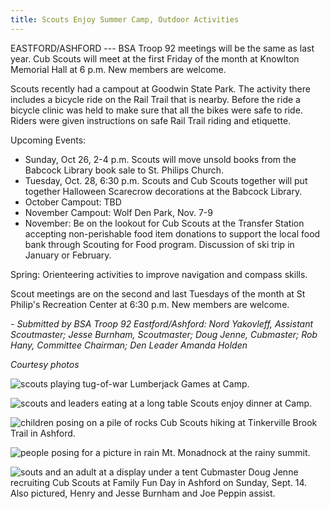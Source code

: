 ```yaml
---
title: Scouts Enjoy Summer Camp, Outdoor Activities
---
```


EASTFORD/ASHFORD --- BSA Troop 92 meetings will be the same as last
year. Cub Scouts will meet at the first Friday of the month at Knowlton
Memorial Hall at 6 p.m. New members are welcome.

Scouts recently had a campout at Goodwin State Park. The activity there
includes a bicycle ride on the Rail Trail that is nearby. Before the
ride a bicycle clinic was held to make sure that all the bikes were safe
to ride. Riders were given instructions on safe Rail Trail riding and
etiquette.

Upcoming Events:
- Sunday, Oct 26, 2-4 p.m. Scouts will move unsold books from the
Babcock Library book sale to St. Philips Church.
- Tuesday, Oct. 28, 6:30 p.m. Scouts and Cub Scouts together will put
together Halloween Scarecrow decorations at the Babcock Library.
- October Campout: TBD
- November Campout: Wolf Den Park, Nov. 7-9
- November: Be on the lookout for Cub Scouts at the Transfer Station
accepting non-perishable food item donations to support the local food
bank through Scouting for Food program. Discussion of ski trip in
January or February.

Spring: Orienteering activities to improve navigation and compass
skills.

Scout meetings are on the second and last Tuesdays of the month at St
Philip's Recreation Center at 6:30 p.m. New members are welcome.

*- Submitted by BSA Troop 92 Eastford/Ashford: Nord Yakovleff, Assistant
Scoutmaster; Jesse Burnham, Scoutmaster; Doug Jenne, Cubmaster; Rob
Hany, Committee Chairman; Den Leader Amanda Holden*


*Courtesy photos*

![scouts playing tug-of-war](/assets/images/34-3-scouts-1.jpg)
Lumberjack Games at Camp.

![scouts and leaders eating at a long table](/assets/images/34-3-scouts-2.jpg)
Scouts enjoy dinner at Camp.

![children posing on a pile of rocks](/assets/images/34-3-scouts-3.jpeg)
Cub Scouts hiking at Tinkerville Brook Trail in Ashford.

![people posing for a picture in rain](/assets/images/34-3-scouts-4.jpeg)
Mt. Monadnock at the rainy summit.

![souts and an adult at a display under a tent](/assets/images/34-3-scouts-5.jpg)
Cubmaster Doug Jenne recruiting Cub Scouts at Family Fun Day in Ashford
on Sunday, Sept. 14. Also pictured, Henry and Jesse Burnham and Joe
Peppin assist.
